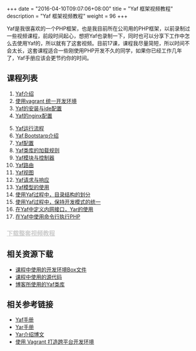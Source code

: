 +++
date        = "2016-04-10T09:07:06+08:00"
title       = "Yaf 框架视频教程"
description = "Yaf 框架视频教程"
weight = 96
+++


Yaf是我很喜欢的一个PHP框架，也是我目前所在公司用的PHP框架，以前录制过一些视频课程，前段时间起心，想把Yaf也录制一下，同时也可以分享下工作中怎么去使用Yaf的，所以就有了这套视频。目前17课，课程我尽量简短，所以时间不会太长，这套课程适合一些刚使用PHP开发不久的同学，如果你已经工作几年了，Yaf手册应该会更节约你的时间。

课程列表
---
1.	<a href="http://bbs.houdunwang.com/thread-99589-1-1.html" target="_blank">Yaf介绍</a>
2.	<a  href="http://bbs.houdunwang.com/thread-99590-1-1.html" target="_blank">使用vagrant 统一开发环境</a>
3.	<a  href="http://bbs.houdunwang.com/thread-99591-1-1.html" target="_blank">Yaf的安装与ide配置</a>
4.	<a  href="http://bbs.houdunwang.com/thread-99592-1-1.html" target="_blank">Yaf的nginx配置</a>
<!--more-->
5.	<a  href="http://bbs.houdunwang.com/thread-99593-1-1.html" target="_blank">Yaf运行流程</a>
6.	<a  href="http://bbs.houdunwang.com/thread-99687-1-1.html" target="_blank">Yaf,Bootstarp介绍</a>	
7.	<a href="http://bbs.houdunwang.com/thread-99696-1-1.html" target="_blank">Yaf配置</a>
8.	<a  href="http://bbs.houdunwang.com/thread-99697-1-1.html" target="_blank">Yaf类库的加载规则</a>
9.	<a  href="http://bbs.houdunwang.com/thread-99698-1-1.html" target="_blank">Yaf模块与控制器</a>
10.	<a href="http://bbs.houdunwang.com/thread-99699-1-1.html" target="_blank">Yaf路由</a>
11.	<a  href="http://bbs.houdunwang.com/thread-99700-1-1.html" target="_blank">Yaf视图</a>
12.	<a  href="http://bbs.houdunwang.com/thread-99701-1-1.html" target="_blank">Yaf请求与响应</a>
13.	<a  href="http://bbs.houdunwang.com/thread-99702-1-1.html" target="_blank">Yaf模型的使用</a>
14.	<a  href="http://bbs.houdunwang.com/thread-99703-1-1.html" target="_blank">使用Yaf过程中，目录结构的划分</a>
15.	<a  href="http://bbs.houdunwang.com/thread-99854-1-1.html" target="_blank">使用Yaf过程中，保持开发模式的统一</a>
16.	<a  href="http://bbs.houdunwang.com/thread-99875-1-1.html" target="_blank">在Yaf中定义内网接口，Yar的使用</a>
17.	<a  href="http://bbs.houdunwang.com/thread-99900-1-1.html" target="_blank">在Yaf中使用命令行执行PHP</a>

### <a style="color:#ccc;" href="javascript:void(0);" target="_blank">下载整套视频教程</a>

相关资源下载
---

*	<a href="http://pan.baidu.com/s/1hqk3pcg" target="_blank">课程中使用的开发环境Box文件</a>
*	<a href="http://pan.baidu.com/s/1dD13CEt" target="_blank">课程中使用的源代码</a>
*	<a href="https://github.com/zhengyin/izhengyin-yaf-libs" target="_blank">博客所使用的Yaf类库</a>

相关参考链接
---

*	<a href="http://www.laruence.com/manual/" target="_blank">Yaf手册</a>
*	<a href="http://php.net/manual/zh/book.yar.php" target="_blank">Yar手册</a>
*	<a href="http://www.laruence.com/2012/09/15/2779.html" target="_blank">Yar介绍博文</a>
*	<a href="http://segmentfault.com/a/1190000000264347" target="_blank">使用 Vagrant 打造跨平台开发环境</a>

